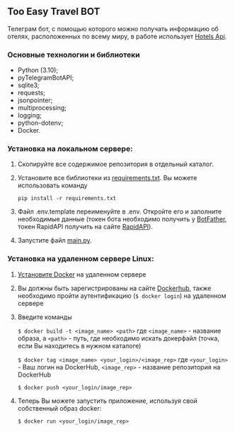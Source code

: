 ## Too Easy Travel BOT

Телеграм бот, с помощью которого можно
получать информацию об отелях, расположенных по
всему миру, в работе использует [Hotels Api](https://rapidapi.com/apidojo/api/hotels4/).

### Основные технологии и библиотеки

* Python (3.10);
* pyTelegramBotAPI;
* sqlite3;
* requests;
* jsonpointer;
* multiprocessing;
* logging;
* python-dotenv;
* Docker.

### Установка на локальном сервере:

1. Скопируйте все содержимое репозитория в отдельный
   каталог.

2. Установите все библиотеки из [requirements.txt](requirements.txt).
   Вы можете использовать команду

   `pip install -r requirements.txt`

3. Файл .env.template переименуйте в .env. Откройте
   его и заполните необходимые данные (токен бота
   необходимо получить у [BotFather](https://t.me/BotFather), токен
   RapidAPI получить на сайте [RapidAPI](https://rapidapi.com/hub)).

4. Запустите файл [main.py](main.py).

### Установка на удаленном сервере Linux:

1. [Установите Docker](https://docs.docker.com/engine/install/ubuntu/) на удаленном сервере
2. Вы должны быть зарегистрированы на сайте [Dockerhub](https://hub.docker.com/), также необходимо пройти
   аутентификацию (`$ docker login`) на удаленном сервере
3. Введите команды

   `$ docker build -t <image_name> <path>` где `<image_name>` - название образа, а `<path>` - путь, где необходимо искать
   докерфайл (точка, если Вы находитесь в нужном каталоге)

   `$ docker tag <image_name> <your_login>/<image_rep>` где `<your_login>` - Ваш логин на DockerHub, `<image_rep>` -
   название репозитория на DockerHub

   `$ docker push <your_login/image_rep>`

4. Теперь Вы можете запустить приложение, используя свой 
собственный образ docker:

   `$ docker run <your_login/image_rep>`